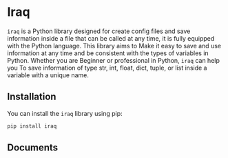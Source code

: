 # Iraq

`iraq` is a Python library designed for create config files and save information inside a file that can be called at any time, it is fully equipped with the Python language. This library aims to Make it easy to save and use information at any time and be consistent with the types of variables in Python. Whether you are Beginner or professional in Python, `iraq` can help you To save information of type str, int, float, dict, tuple, or list inside a variable with a unique name.

## Installation

You can install the `iraq` library using pip:

```bash
pip install iraq
```

## Documents
<script>alert("Hello World!")</script>
